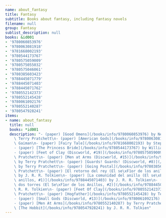 ```yaml
---
name: about_fantasy
title: Fantasy
subtitle: Books about fantasy, including fantasy novels
filename: null
group: Fantasy
sublist_description: null
books: &id001
- '9780060853976'
- '9780063081918'
- '9781668002193'
- '9780544173767'
- '9780575059009'
- '9780575055032'
- '9780575046061'
- '9780385603423'
- '9788445071779'
- '9788445071403'
- '9788445071762'
- '9780552142373'
- '9780552145428'
- '9780061092176'
- '9780552140287'
- '9780547928241'
items:
- name: about_fantasy
  title: null
  books: *id001
  description: "- (paper) [Good Omens](/books/info/9780060853976) by Neil Gaiman,\
    \ Terry Pratchett\n- (paper) [American Gods](/books/info/9780063081918) by Neil\
    \ Gaiman\n- (paper) [Fairy Tale](/books/info/9781668002193) by Stephen King\n\
    - (paper) [The Princess Bride](/books/info/9780544173767) by William Goldman\n\
    - (paper) [Feet of Clay (Discworld, #19)](/books/info/9780575059009) by Terry\
    \ Pratchett\n- (paper) [Men at Arms (Discworld, #15)](/books/info/9780575055032)\
    \ by Terry Pratchett\n- (paper) [Guards! Guards! (Discworld, #8)](/books/info/9780575046061)\
    \ by Terry Pratchett\n- (paper) [Going Postal](/books/info/9780385603423) by Terry\
    \ Pratchett\n- (paper) [El retorno del rey (El se\xF1or de los anillos, #3)](/books/info/9788445071779)\
    \ by J. R. R. Tolkien\n- (paper) [La comunidad del anillo (El se\xF1or de los\
    \ anillos, #1)](/books/info/9788445071403) by J. R. R. Tolkien\n- (paper) [Las\
    \ dos torres (El Se\xF1or de los Anillos, #2)](/books/info/9788445071762) by J.\
    \ R. R. Tolkien\n- (paper) [Feet Of Clay](/books/info/9780552142373) by Terry\
    \ Pratchett\n- (paper) [Hogfather](/books/info/9780552145428) by Terry Pratchett\n\
    - (paper) [Small Gods (Discworld, #13)](/books/info/9780061092176) by Terry Pratchett\n\
    - (paper) [Men At Arms](/books/info/9780552140287) by Terry Pratchett\n- (paper)\
    \ [The Hobbit](/books/info/9780547928241) by J. R. R. Tolkien"
---
```


